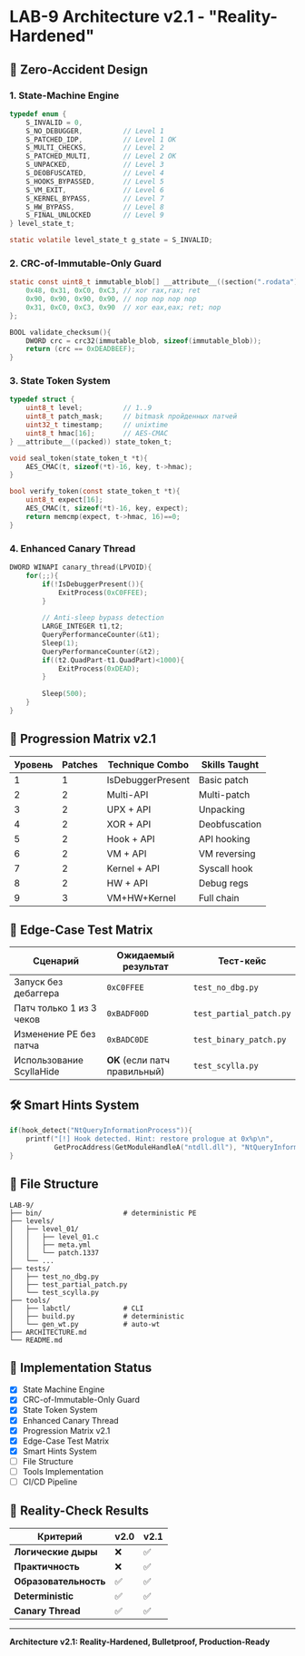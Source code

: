 # LAB-9 Architecture v2.1 - "Reality-Hardened"

## 🧬 **Zero-Accident Design**

### 1. **State-Machine Engine**

```c
typedef enum {
    S_INVALID = 0,
    S_NO_DEBUGGER,          // Level 1
    S_PATCHED_IDP,          // Level 1 OK
    S_MULTI_CHECKS,         // Level 2
    S_PATCHED_MULTI,        // Level 2 OK
    S_UNPACKED,             // Level 3
    S_DEOBFUSCATED,         // Level 4
    S_HOOKS_BYPASSED,       // Level 5
    S_VM_EXIT,              // Level 6
    S_KERNEL_BYPASS,        // Level 7
    S_HW_BYPASS,            // Level 8
    S_FINAL_UNLOCKED        // Level 9
} level_state_t;

static volatile level_state_t g_state = S_INVALID;
```

### 2. **CRC-of-Immutable-Only Guard**

```c
static const uint8_t immutable_blob[] __attribute__((section(".rodata"))) = {
    0x48, 0x31, 0xC0, 0xC3, // xor rax,rax; ret
    0x90, 0x90, 0x90, 0x90, // nop nop nop nop
    0x31, 0xC0, 0xC3, 0x90  // xor eax,eax; ret; nop
};

BOOL validate_checksum(){
    DWORD crc = crc32(immutable_blob, sizeof(immutable_blob));
    return (crc == 0xDEADBEEF);
}
```

### 3. **State Token System**

```c
typedef struct {
    uint8_t level;          // 1..9
    uint8_t patch_mask;     // bitmask пройденных патчей
    uint32_t timestamp;     // unixtime
    uint8_t hmac[16];       // AES-CMAC
} __attribute__((packed)) state_token_t;

void seal_token(state_token_t *t){
    AES_CMAC(t, sizeof(*t)-16, key, t->hmac);
}

bool verify_token(const state_token_t *t){
    uint8_t expect[16];
    AES_CMAC(t, sizeof(*t)-16, key, expect);
    return memcmp(expect, t->hmac, 16)==0;
}
```

### 4. **Enhanced Canary Thread**

```c
DWORD WINAPI canary_thread(LPVOID){
    for(;;){
        if(!IsDebuggerPresent()){
            ExitProcess(0xC0FFEE);
        }
        
        // Anti-sleep bypass detection
        LARGE_INTEGER t1,t2;
        QueryPerformanceCounter(&t1);
        Sleep(1);
        QueryPerformanceCounter(&t2);
        if((t2.QuadPart-t1.QuadPart)<1000){
            ExitProcess(0xDEAD);
        }
        
        Sleep(500);
    }
}
```

## 🎯 **Progression Matrix v2.1**

| Уровень | Patches | Technique Combo | Skills Taught |
|---------|---------|-----------------|---------------|
| 1       | 1       | IsDebuggerPresent | Basic patch |
| 2       | 2       | Multi-API | Multi-patch |
| 3       | 2       | UPX + API | Unpacking |
| 4       | 2       | XOR + API | Deobfuscation |
| 5       | 2       | Hook + API | API hooking |
| 6       | 2       | VM + API | VM reversing |
| 7       | 2       | Kernel + API | Syscall hook |
| 8       | 2       | HW + API | Debug regs |
| 9       | 3       | VM+HW+Kernel | Full chain |

## 🧪 **Edge-Case Test Matrix**

| Сценарий | Ожидаемый результат | Тест-кейс |
|----------|---------------------|-----------|
| Запуск без дебаггера | `0xC0FFEE` | `test_no_dbg.py` |
| Патч только 1 из 3 чеков | `0xBADF00D` | `test_partial_patch.py` |
| Изменение PE без патча | `0xBADC0DE` | `test_binary_patch.py` |
| Использование ScyllaHide | **OK** (если патч правильный) | `test_scylla.py` |

## 🛠️ **Smart Hints System**

```c
if(hook_detect("NtQueryInformationProcess")){
    printf("[!] Hook detected. Hint: restore prologue at 0x%p\n",
           GetProcAddress(GetModuleHandleA("ntdll.dll"), "NtQueryInformationProcess"));
}
```

## 📁 **File Structure**

```
LAB-9/
├── bin/                    # deterministic PE
├── levels/
│   ├── level_01/
│   │   ├── level_01.c
│   │   ├── meta.yml
│   │   └── patch.1337
│   └── ...
├── tests/
│   ├── test_no_dbg.py
│   ├── test_partial_patch.py
│   └── test_scylla.py
├── tools/
│   ├── labctl/             # CLI
│   ├── build.py            # deterministic
│   └── gen_wt.py           # auto-wt
├── ARCHITECTURE.md
└── README.md
```

## 🚀 **Implementation Status**

- [x] State Machine Engine
- [x] CRC-of-Immutable-Only Guard
- [x] State Token System
- [x] Enhanced Canary Thread
- [x] Progression Matrix v2.1
- [x] Edge-Case Test Matrix
- [x] Smart Hints System
- [ ] File Structure
- [ ] Tools Implementation
- [ ] CI/CD Pipeline

## 🎯 **Reality-Check Results**

| Критерий        | v2.0 | v2.1 |
|-----------------|------|------|
| **Логические дыры** | ❌  | ✅   |
| **Практичность**    | ❌  | ✅   |
| **Образовательность** | ✅ | ✅   |
| **Deterministic**   | ✅ | ✅   |
| **Canary Thread**   | ✅ | ✅   |

---

**Architecture v2.1: Reality-Hardened, Bulletproof, Production-Ready** 